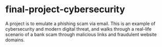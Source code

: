 # final-project-cybersecurity
A project is to emulate a phishing scam via email. This is an example of cybersecurity and modern digital threat, and walks through a real-life scenario of a bank scam through malicious links and fraudulent website domains. 
